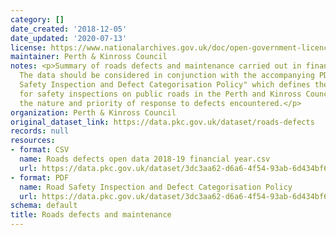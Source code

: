```yaml
---
category: []
date_created: '2018-12-05'
date_updated: '2020-07-13'
license: https://www.nationalarchives.gov.uk/doc/open-government-licence/version/3/
maintainer: Perth & Kinross Council
notes: <p>Summary of roads defects and maintenance carried out in financial year 2018-19.
  The data should be considered in conjunction with the accompanying PDF of the "Road
  Safety Inspection and Defect Categorisation Policy" which defines the standards
  for safety inspections on public roads in the Perth and Kinross Council area including
  the nature and priority of response to defects encountered.</p>
organization: Perth & Kinross Council
original_dataset_link: https://data.pkc.gov.uk/dataset/roads-defects
records: null
resources:
- format: CSV
  name: Roads defects open data 2018-19 financial year.csv
  url: https://data.pkc.gov.uk/dataset/3dc3aa62-d6a6-4f54-93ab-6d434bf64713/resource/5425064c-da6e-471b-9ead-f9d8b2cd143e/download/roads-defects-open-data-2018-19-financial-year.csv
- format: PDF
  name: Road Safety Inspection and Defect Categorisation Policy
  url: https://data.pkc.gov.uk/dataset/3dc3aa62-d6a6-4f54-93ab-6d434bf64713/resource/f899908c-77ff-4a64-aed8-c1b712c5deca/download/road-defects-policy-doc-pkc.pdf
schema: default
title: Roads defects and maintenance
---
```

